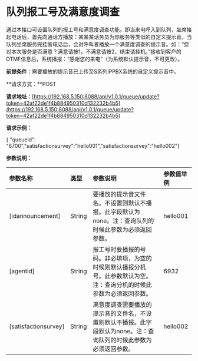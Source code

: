 # 队列报工号及满意度调查

通过本接口可设置队列的报工号和满意度调查功能。即当来电呼入到队列，坐席接起电话后，首先向通话方播放：某某某话务员为你服务等类似的自定义提示音。当队列坐席服务完挂断电话后，会对呼叫者播放一个满意度调查的提示音。如：“您对本次服务是否满意？满意请按1，不满意请按2，结束请挂机。”接收到客户的DTMF信息后，系统播报：“感谢您的来电”（为系统默认提示音，不可更改）。

**前提条件**：需要播放的提示音已上传至S系列IPPBX系统的自定义提示音中。

**请求方式：**POST

**请求地址：**[https://192.168.5.150:8088/api/v1.0.1/queue/update?token=42af22de1f4b884950310d132232b4b5](https://192.168.5.150:8088/api/v1.0.1/queue/update?token=42af22de1f4b884950310d132232b4b5)

**请求示例：**

{ "queueid": "6700","satisfactionsurvey":"hello001","satisfactionsurvey":"hello002"}

**参数说明：**

| 参数名称 | 类型 | 参数说明 | 参数值举例 |
| :--- | :--- | :--- | :--- |
| \[idannouncement\] | String | 要播放的提示音文件名。不设置则默认不播报。此字段默认为none。注：查询队列的时候此参数为必须返回参数。 | hello001 |
| \[agentid\] | String | 报工号时要播报的号码。非必填项，为空的时候则默认播报分机号。此参数默认为空。注：查询分机的时候此参数为必须返回参数。 | 6932 |
| \[satisfactionsurvey\] | String | 满意度调查需要播放的提示音的文件名，不设置则默认不播报。此字段默认为none。注：查询队列的时候此参数为必须返回参数。 | hello002 |



